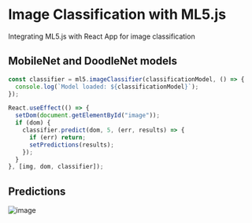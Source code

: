 # Image Classification with ML5.js 
Integrating ML5.js with React App for image classification
## MobileNet and DoodleNet models
```javascript
const classifier = ml5.imageClassifier(classificationModel, () => {
  console.log(`Model loaded: ${classificationModel}`);
});

React.useEffect(() => {
  setDom(document.getElementById("image"));
  if (dom) {
    classifier.predict(dom, 5, (err, results) => {
      if (err) return;
      setPredictions(results);
    });
  }
}, [img, dom, classifier]);
```
## Predictions
![image](https://user-images.githubusercontent.com/52897657/135706181-51508d62-4bfb-482f-8710-f5496c8f6caf.png)
